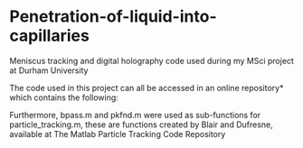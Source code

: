 # Penetration-of-liquid-into-capillaries
Meniscus tracking and digital holography code used during my MSci project at Durham University

The code used in this project can all be accessed in an online repository* which contains the following:



Furthermore, bpass.m and pkfnd.m were used as sub-functions for particle_tracking.m, these are functions created by Blair and Dufresne, available at The Matlab Particle Tracking Code Repository

